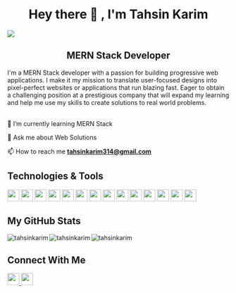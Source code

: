 <h1 align="center">Hey there 👋 , I'm Tahsin Karim</h1>

<img src="https://i.ibb.co/QXqv48k/github-cover2.png<username>/<repository>/<branch>/<file_path>"/>

<h2 align="center">MERN Stack Developer</h2>
I'm a MERN Stack developer with a passion for building progressive web applications. I make it my mission to translate user-focused designs into pixel-perfect websites or applications that run blazing fast. Eager to obtain a challenging position at a prestigious company that will expand my learning and help me use my skills to create solutions to real world problems.

<br>
<br>


🌱 I’m currently learning MERN Stack

💬 Ask me about Web Solutions

📫 How to reach me **tahsinkarim314@gmail.com**

<h2 align="left">Technologies & Tools</h2>
<p>
<a>
  <img height="27" src="https://img.shields.io/badge/JavaScript-F7DF1E?style=for-the-badge&logo=javascript&logoColor=white"/>
</a>
   <a>
  <img height="27" src="https://img.shields.io/badge/React-20232A?style=for-the-badge&logo=react&logoColor=61DAFB"/>
</a>
  <a>
  <img height="27" src="https://img.shields.io/badge/React_Router-CA4245?style=for-the-badge&logo=react-router&logoColor=white"/>
</a>
<a>
  <img height="27" src="https://img.shields.io/badge/MongoDB-4EA94B?style=for-the-badge&logo=mongodb&logoColor=white"/>
</a>
<a>
  <img height="27" src="https://img.shields.io/badge/Express.js-000000?style=for-the-badge&logo=express&logoColor=white"/>
</a>
<a>
  <img height="27" src="https://img.shields.io/badge/Node.js-339933?style=for-the-badge&logo=nodedotjs&logoColor=white"/>
</a><a>
  <img height="27" src="https://img.shields.io/badge/HTML5-E34F26?style=for-the-badge&logo=html5&logoColor=white"/>
</a><a>
  <img height="27" src="https://img.shields.io/badge/CSS3-1572B6?style=for-the-badge&logo=css3&logoColor=white"/>
</a><a>
  <img height="27" src="https://img.shields.io/badge/Tailwind_CSS-38B2AC?style=for-the-badge&logo=tailwind-css&logoColor=white"/>
</a>
  <a>
  <img height="27" src="https://img.shields.io/badge/Bootstrap-563D7C?style=for-the-badge&logo=bootstrap&logoColor=white"/>
</a>
   <a>
  <img height="27" src="https://img.shields.io/badge/VSCode-0078D4?style=for-the-badge&logo=visual%20studio%20code&logoColor=white"/>
</a>
  <a>
  <img height="27" src="https://img.shields.io/badge/firebase-ffca28?style=for-the-badge&logo=firebase&logoColor=black"/>
</a>
  <a>
  <img height="27" src="https://img.shields.io/badge/Netlify-00C7B7?style=for-the-badge&logo=netlify&logoColor=white"/>
</a>
  <a>
  <img height="27" src="https://img.shields.io/badge/Vercel-000000?style=for-the-badge&logo=vercel&logoColor=white"/>
</a>
  </p>

<h2 align="left">My GitHub Stats</h2>
<p><img align="left" src="https://github-readme-stats.vercel.app/api/top-langs?username=tahsinkarim&show_icons=true&locale=en&layout=compact" alt="tahsinkarim" /></p>
<p><img align="left" src="https://github-readme-stats.vercel.app/api?username=tahsinkarim&show_icons=true&theme=transparent" alt="tahsinkarim" /></p>
<p><img align="center" src="https://github-readme-streak-stats.herokuapp.com/?user=tahsinkarim&" alt="tahsinkarim" /></p>

<h2 align="left">Connect With Me</h2>
 <a href="https://www.linkedin.com/in/tahsinkarim314/">
  <img height="27" src="https://img.shields.io/badge/LinkedIn-0077B5?style=for-the-badge&logo=linkedin&logoColor=white"/>
</a>
<a href="mailto:tahsinkarim314@gmail.com">
  <img height="27" src="https://img.shields.io/badge/Gmail-D14836?style=for-the-badge&logo=gmail&logoColor=white"/>
</a>
